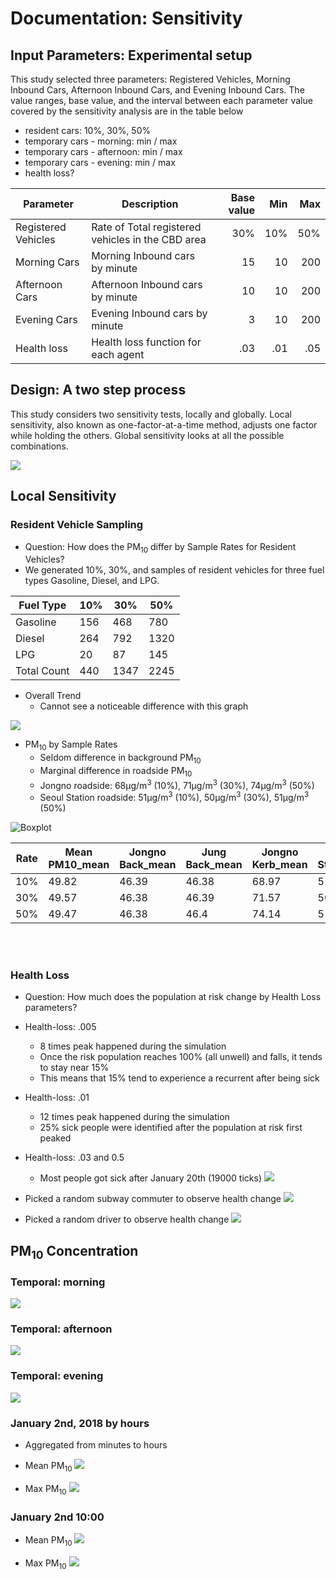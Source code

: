 # Documentation: Sensitivity
## Input Parameters: Experimental setup

This study selected three parameters: Registered Vehicles, Morning Inbound Cars, Afternoon Inbound Cars, and Evening Inbound Cars. The value ranges, base value, and the interval between each parameter value covered by the sensitivity analysis are in the table below

* resident cars: 10%, 30%, 50%
* temporary cars - morning: min / max
* temporary cars - afternoon: min / max
* temporary cars - evening: min / max
* health loss?


| Parameter           | Description                                       | Base value | Min    | Max   |
|---------------------|---------------------------------------------------|-----------:|-------:|------:|
| Registered Vehicles | Rate of Total registered vehicles in the CBD area | 30%        | 10%    | 50%   |
| Morning Cars        | Morning Inbound cars by minute                    | 15         | 10     | 200   |
| Afternoon Cars      | Afternoon Inbound cars by minute                  | 10         | 10     | 200   |
| Evening Cars        | Evening Inbound cars by minute                    | 3          | 10     | 200   |
| Health loss         | Health loss function for each agent               | .03        | .01    | .05   |


## Design: A two step process
This study considers two sensitivity tests, locally and globally. Local sensitivity, also known as one-factor-at-a-time method, adjusts one factor while holding the others. Global sensitivity looks at all the possible combinations.


![](https://i.imgur.com/3Ncy2dt.png)


## Local Sensitivity
### Resident Vehicle Sampling
* Question: How does the PM<sub>10</sub> differ by Sample Rates for Resident Vehicles?
* We generated 10%, 30%, and samples of resident vehicles for three fuel types Gasoline, Diesel, and LPG. 

| Fuel Type | 10% | 30% | 50%  |
|-----------|-----|-----|------|
| Gasoline  | 156 | 468 | 780  |
| Diesel    | 264 | 792 | 1320 |
| LPG       | 20  | 87  | 145  |
| Total Count | 440 | 1347 | 2245 |


* Overall Trend
    * Cannot see a noticeable difference with this graph

![](https://i.imgur.com/MAcTVvg.png)

* PM<sub>10</sub> by Sample Rates
    * Seldom difference in background PM<sub>10</sub>
    * Marginal difference in roadside PM<sub>10</sub>
    * Jongno roadside: 68µg/m<sup>3</sup> (10%), 71µg/m<sup>3</sup> (30%), 74µg/m<sup>3</sup> (50%) 
    * Seoul Station roadside: 51µg/m<sup>3</sup> (10%), 50µg/m<sup>3</sup> (30%), 51µg/m<sup>3</sup> (50%)

![Boxplot](https://i.imgur.com/Abo0Jyp.png)

| Rate | Mean PM10_mean | Jongno Back_mean | Jung Back_mean | Jongno Kerb_mean | Seoul Stn_mean | Mean PM10_sd | Jongno Back_sd | Jung Back_sd | Jongno Kerb_sd | Seoul Stn_sd |
|--------------------|----------------|------------------|----------------|------------------|----------------|--------------|----------------|--------------|----------------|--------------|
| 10%                | 49.82          | 46.39            | 46.38          | 68.97            | 51.19          | 25.41        | 25.3           | 25.29        | 48.51          | 32.52        |
| 30%                | 49.57          | 46.38            | 46.39          | 71.57            | 50.62          | 25.39        | 25.3           | 25.31        | 49.67          | 31.7         |
| 50%                | 49.47          | 46.38            | 46.4           | 74.14            | 51.51          | 25.38        | 25.3           | 25.33        | 50.57          | 32.5         |


<br><br>


### Health Loss
* Question: How much does the population at risk change by Health Loss parameters?
* Health-loss: .005
    * 8 times peak happened during the simulation
    * Once the risk population reaches 100% (all unwell) and falls, it tends to stay near 15%
    * This means that 15% tend to experience a recurrent after being sick
* Health-loss: .01
    * 12 times peak happened during the simulation
    * 25% sick people were identified after the population at risk first peaked
* Health-loss: .03 and 0.5
    * Most people got sick after January 20th (19000 ticks)
![](https://i.imgur.com/SuEB7Zk.png)



* Picked a random subway commuter to observe health change
![](https://i.imgur.com/W999sXH.png)


* Picked a random driver to observe health change
![](https://i.imgur.com/wDVlBHM.png)



## PM<sub>10</sub> Concentration
### Temporal: morning
![](https://i.imgur.com/8mUSSL7.png)


### Temporal: afternoon
![](https://i.imgur.com/o9TLnPj.png)


### Temporal: evening
![](https://i.imgur.com/K9sFdob.png)





### January 2nd, 2018 by hours
* Aggregated from minutes to hours


* Mean PM<sub>10</sub>
![](https://i.imgur.com/K7SCJty.png)


* Max PM<sub>10</sub>
![](https://i.imgur.com/J2acpRq.png)

### January 2nd 10:00
* Mean PM<sub>10</sub>
![](https://i.imgur.com/o4gJPKP.png)


* Max PM<sub>10</sub>
![](https://i.imgur.com/h35UjEE.png)

